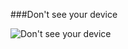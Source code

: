 ###Don't see your device

![Don't see your device](https://raw.githubusercontent.com/smshen/MarkdownPhotos/master/Res/test.jpg)

